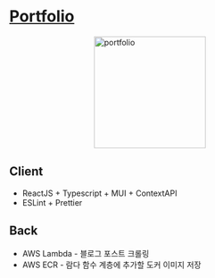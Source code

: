 # [Portfolio](https://daehan0226.github.io/portfolio/)

<div style="display: flex; align-items: center; justify-content: center;">
    <a href="https://daehan0226.github.io/portfolio/">
        <img src="./client/build/images/project_portfolio_1.png" alt="portfolio" width="200"/>
    </a>
</div>

## Client
* ReactJS + Typescript + MUI + ContextAPI
* ESLint + Prettier

## Back
* AWS Lambda - 블로그 포스트 크롤링
* AWS ECR - 람다 함수 계층에 추가할 도커 이미지 저장
